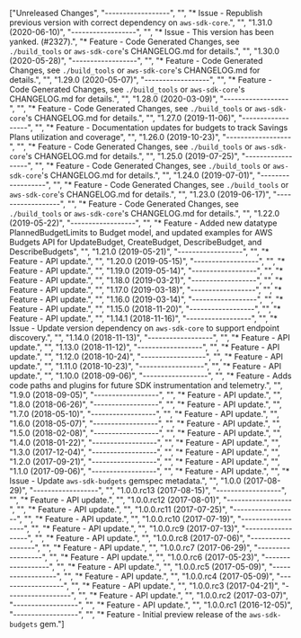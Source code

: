 ["Unreleased Changes", "------------------", "", "* Issue - Republish previous version with correct dependency on `aws-sdk-core`.", "", "1.31.0 (2020-06-10)", "------------------", "", "* Issue - This version has been yanked. (#2327).", "* Feature - Code Generated Changes, see `./build_tools` or `aws-sdk-core`'s CHANGELOG.md for details.", "", "1.30.0 (2020-05-28)", "------------------", "", "* Feature - Code Generated Changes, see `./build_tools` or `aws-sdk-core`'s CHANGELOG.md for details.", "", "1.29.0 (2020-05-07)", "------------------", "", "* Feature - Code Generated Changes, see `./build_tools` or `aws-sdk-core`'s CHANGELOG.md for details.", "", "1.28.0 (2020-03-09)", "------------------", "", "* Feature - Code Generated Changes, see `./build_tools` or `aws-sdk-core`'s CHANGELOG.md for details.", "", "1.27.0 (2019-11-06)", "------------------", "", "* Feature - Documentation updates for budgets to track Savings Plans utilization and coverage", "", "1.26.0 (2019-10-23)", "------------------", "", "* Feature - Code Generated Changes, see `./build_tools` or `aws-sdk-core`'s CHANGELOG.md for details.", "", "1.25.0 (2019-07-25)", "------------------", "", "* Feature - Code Generated Changes, see `./build_tools` or `aws-sdk-core`'s CHANGELOG.md for details.", "", "1.24.0 (2019-07-01)", "------------------", "", "* Feature - Code Generated Changes, see `./build_tools` or `aws-sdk-core`'s CHANGELOG.md for details.", "", "1.23.0 (2019-06-17)", "------------------", "", "* Feature - Code Generated Changes, see `./build_tools` or `aws-sdk-core`'s CHANGELOG.md for details.", "", "1.22.0 (2019-05-22)", "------------------", "", "* Feature - Added new datatype PlannedBudgetLimits to Budget model, and updated examples for AWS Budgets API for UpdateBudget, CreateBudget, DescribeBudget, and DescribeBudgets", "", "1.21.0 (2019-05-21)", "------------------", "", "* Feature - API update.", "", "1.20.0 (2019-05-15)", "------------------", "", "* Feature - API update.", "", "1.19.0 (2019-05-14)", "------------------", "", "* Feature - API update.", "", "1.18.0 (2019-03-21)", "------------------", "", "* Feature - API update.", "", "1.17.0 (2019-03-18)", "------------------", "", "* Feature - API update.", "", "1.16.0 (2019-03-14)", "------------------", "", "* Feature - API update.", "", "1.15.0 (2018-11-20)", "------------------", "", "* Feature - API update.", "", "1.14.1 (2018-11-16)", "------------------", "", "* Issue - Update version dependency on `aws-sdk-core` to support endpoint discovery.", "", "1.14.0 (2018-11-13)", "------------------", "", "* Feature - API update.", "", "1.13.0 (2018-11-12)", "------------------", "", "* Feature - API update.", "", "1.12.0 (2018-10-24)", "------------------", "", "* Feature - API update.", "", "1.11.0 (2018-10-23)", "------------------", "", "* Feature - API update.", "", "1.10.0 (2018-09-06)", "------------------", "", "* Feature - Adds code paths and plugins for future SDK instrumentation and telemetry.", "", "1.9.0 (2018-09-05)", "------------------", "", "* Feature - API update.", "", "1.8.0 (2018-06-26)", "------------------", "", "* Feature - API update.", "", "1.7.0 (2018-05-10)", "------------------", "", "* Feature - API update.", "", "1.6.0 (2018-05-07)", "------------------", "", "* Feature - API update.", "", "1.5.0 (2018-02-08)", "------------------", "", "* Feature - API update.", "", "1.4.0 (2018-01-22)", "------------------", "", "* Feature - API update.", "", "1.3.0 (2017-12-04)", "------------------", "", "* Feature - API update.", "", "1.2.0 (2017-09-21)", "------------------", "", "* Feature - API update.", "", "1.1.0 (2017-09-06)", "------------------", "", "* Feature - API update.", "", "* Issue - Update `aws-sdk-budgets` gemspec metadata.", "", "1.0.0 (2017-08-29)", "------------------", "", "1.0.0.rc13 (2017-08-15)", "------------------", "", "* Feature - API update.", "", "1.0.0.rc12 (2017-08-01)", "------------------", "", "* Feature - API update.", "", "1.0.0.rc11 (2017-07-25)", "------------------", "", "* Feature - API update.", "", "1.0.0.rc10 (2017-07-19)", "------------------", "", "* Feature - API update.", "", "1.0.0.rc9 (2017-07-13)", "------------------", "", "* Feature - API update.", "", "1.0.0.rc8 (2017-07-06)", "------------------", "", "* Feature - API update.", "", "1.0.0.rc7 (2017-06-29)", "------------------", "", "* Feature - API update.", "", "1.0.0.rc6 (2017-05-23)", "------------------", "", "* Feature - API update.", "", "1.0.0.rc5 (2017-05-09)", "------------------", "", "* Feature - API update.", "", "1.0.0.rc4 (2017-05-09)", "------------------", "", "* Feature - API update.", "", "1.0.0.rc3 (2017-04-21)", "------------------", "", "* Feature - API update.", "", "1.0.0.rc2 (2017-03-07)", "------------------", "", "* Feature - API update.", "", "1.0.0.rc1 (2016-12-05)", "------------------", "", "* Feature - Initial preview release of the `aws-sdk-budgets` gem."]